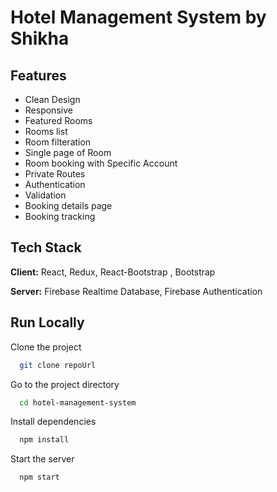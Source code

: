 
# Hotel Management System by Shikha


## Features

- Clean Design
- Responsive
- Featured Rooms
- Rooms list
- Room filteration
- Single page of Room
- Room booking with Specific Account
- Private Routes
- Authentication
- Validation
- Booking details page
- Booking tracking





## Tech Stack

**Client:** React, Redux, React-Bootstrap , Bootstrap

**Server:** Firebase Realtime Database, Firebase Authentication


## Run Locally

Clone the project

```bash
  git clone repoUrl
```

Go to the project directory

```bash
  cd hotel-management-system
```

Install dependencies

```bash
  npm install
```

Start the server

```bash
  npm start
```

